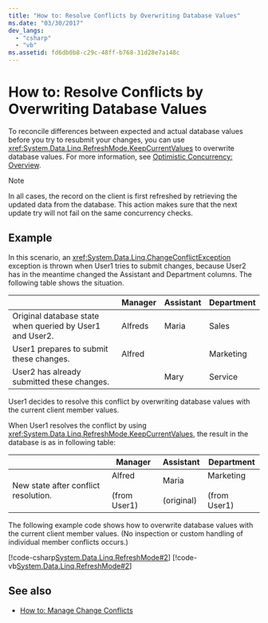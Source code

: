 ```yaml
---
title: "How to: Resolve Conflicts by Overwriting Database Values"
ms.date: "03/30/2017"
dev_langs: 
  - "csharp"
  - "vb"
ms.assetid: fd6db0b8-c29c-48ff-b768-31d28e7a148c
---
```

# How to: Resolve Conflicts by Overwriting Database Values
To reconcile differences between expected and actual database values before you try to resubmit your changes, you can use <xref:System.Data.Linq.RefreshMode.KeepCurrentValues> to overwrite database values. For more information, see [Optimistic Concurrency: Overview](optimistic-concurrency-overview.md).  
  
> [!NOTE]
> In all cases, the record on the client is first refreshed by retrieving the updated data from the database. This action makes sure that the next update try will not fail on the same concurrency checks.  
  
## Example  
 In this scenario, an <xref:System.Data.Linq.ChangeConflictException> exception is thrown when User1 tries to submit changes, because User2 has in the meantime changed the Assistant and Department columns. The following table shows the situation.  
  
||Manager|Assistant|Department|  
|------|-------------|---------------|----------------|  
|Original database state when queried by User1 and User2.|Alfreds|Maria|Sales|  
|User1 prepares to submit these changes.|Alfred||Marketing|  
|User2 has already submitted these changes.||Mary|Service|  
  
 User1 decides to resolve this conflict by overwriting database values with the current client member values.  
  
 When User1 resolves the conflict by using <xref:System.Data.Linq.RefreshMode.KeepCurrentValues>, the result in the database is as in following table:  
  
||Manager|Assistant|Department|  
|------|-------------|---------------|----------------|  
|New state after conflict resolution.|Alfred<br /><br /> (from User1)|Maria<br /><br /> (original)|Marketing<br /><br /> (from User1)|  
  
 The following example code shows how to overwrite database values with the current client member values. (No inspection or custom handling of individual member conflicts occurs.)  
  
 [!code-csharp[System.Data.Linq.RefreshMode#2](../../../../../../samples/snippets/csharp/VS_Snippets_Data/system.data.linq.refreshmode/cs/program.cs#2)]
 [!code-vb[System.Data.Linq.RefreshMode#2](../../../../../../samples/snippets/visualbasic/VS_Snippets_Data/system.data.linq.refreshmode/vb/module1.vb#2)]  
  
## See also

- [How to: Manage Change Conflicts](how-to-manage-change-conflicts.md)
